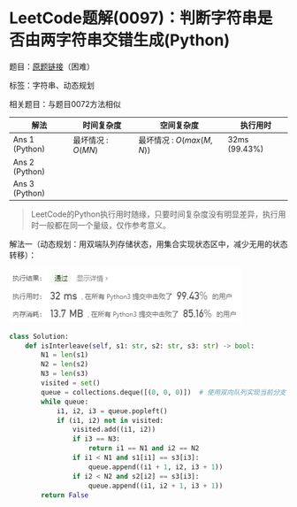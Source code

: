 # LeetCode题解(0097)：判断字符串是否由两字符串交错生成(Python)

题目：[原题链接](https://leetcode-cn.com/problems/interleaving-string/)（困难）

标签：字符串、动态规划

相关题目：与题目0072方法相似

| 解法           | 时间复杂度         | 空间复杂度               | 执行用时      |
| -------------- | ------------------ | ------------------------ | ------------- |
| Ans 1 (Python) | 最坏情况 : $O(MN)$ | 最坏情况 : $O(max(M,N))$ | 32ms (99.43%) |
| Ans 2 (Python) |                    |                          |               |
| Ans 3 (Python) |                    |                          |               |

>  LeetCode的Python执行用时随缘，只要时间复杂度没有明显差异，执行用时一般都在同一个量级，仅作参考意义。

解法一（动态规划：用双端队列存储状态，用集合实现状态区中，减少无用的状态转移）：

![LeetCode题解(0097)：截图1](LeetCode题解(0097)：截图1.png)

```python
class Solution:
    def isInterleave(self, s1: str, s2: str, s3: str) -> bool:
        N1 = len(s1)
        N2 = len(s2)
        N3 = len(s3)
        visited = set()
        queue = collections.deque([(0, 0, 0)])  # 使用双向队列实现当前分支
        while queue:
            i1, i2, i3 = queue.popleft()
            if (i1, i2) not in visited:
                visited.add((i1, i2))
                if i3 == N3:
                    return i1 == N1 and i2 == N2
                if i1 < N1 and s1[i1] == s3[i3]:
                    queue.append((i1 + 1, i2, i3 + 1))
                if i2 < N2 and s2[i2] == s3[i3]:
                    queue.append((i1, i2 + 1, i3 + 1))
        return False
```